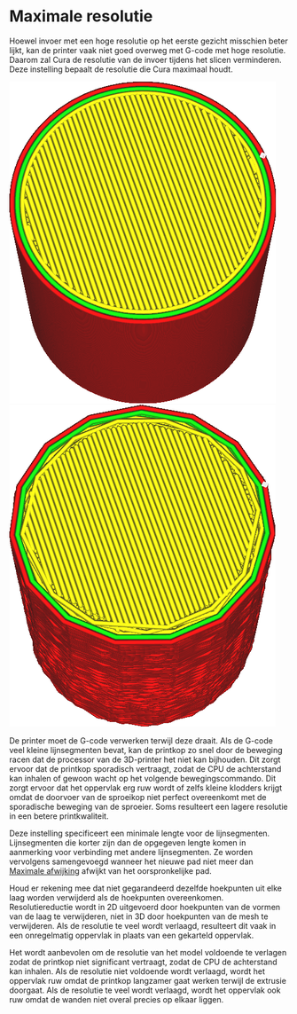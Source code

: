 Maximale resolutie
====
Hoewel invoer met een hoge resolutie op het eerste gezicht misschien beter lijkt, kan de printer vaak niet goed overweg met G-code met hoge resolutie. Daarom zal Cura de resolutie van de invoer tijdens het slicen verminderen. Deze instelling bepaalt de resolutie die Cura maximaal houdt.

<!--screenshot {
"image_path": "meshfix_maximum_resolution_0.05.png",
"modellen": [{"script": "cilinder.scad"}],
"camerapositie": [40, -20, 116],
"instellingen": {
    "meshfix_maximum_resolution": 0.05
},
"kleuren": 64
}-->
<!--screenshot {
"image_path": "meshfix_maximum_resolution_1.png",
"modellen": [{"script": "cilinder.scad"}],
"camerapositie": [40, -20, 116],
"instellingen": {
    "meshfix_maximum_resolution": 4,
    "meshfix_maximum_deviation": 0,5
},
"kleuren": 64
}-->
![Voordat de resolutie wordt verlaagd](../../../articles/images/meshfix_maximum_resolution_0.05.png)
![Na het verlagen van de resolutie (ad extremum)](../../../articles/images/meshfix_maximum_resolution_1.png)

De printer moet de G-code verwerken terwijl deze draait. Als de G-code veel kleine lijnsegmenten bevat, kan de printkop zo snel door de beweging racen dat de processor van de 3D-printer het niet kan bijhouden. Dit zorgt ervoor dat de printkop sporadisch vertraagt, zodat de CPU de achterstand kan inhalen of gewoon wacht op het volgende bewegingscommando. Dit zorgt ervoor dat het oppervlak erg ruw wordt of zelfs kleine klodders krijgt omdat de doorvoer van de sproeikop niet perfect overeenkomt met de sporadische beweging van de sproeier. Soms resulteert een lagere resolutie in een betere printkwaliteit.

Deze instelling specificeert een minimale lengte voor de lijnsegmenten. Lijnsegmenten die korter zijn dan de opgegeven lengte komen in aanmerking voor verbinding met andere lijnsegmenten. Ze worden vervolgens samengevoegd wanneer het nieuwe pad niet meer dan [Maximale afwijking](meshfix_maximum_deviation.md) afwijkt van het oorspronkelijke pad.

Houd er rekening mee dat niet gegarandeerd dezelfde hoekpunten uit elke laag worden verwijderd als de hoekpunten overeenkomen. Resolutiereductie wordt in 2D uitgevoerd door hoekpunten van de vormen van de laag te verwijderen, niet in 3D door hoekpunten van de mesh te verwijderen. Als de resolutie te veel wordt verlaagd, resulteert dit vaak in een onregelmatig oppervlak in plaats van een gekarteld oppervlak.

Het wordt aanbevolen om de resolutie van het model voldoende te verlagen zodat de printkop niet significant vertraagt, zodat de CPU de achterstand kan inhalen. Als de resolutie niet voldoende wordt verlaagd, wordt het oppervlak ruw omdat de printkop langzamer gaat werken terwijl de extrusie doorgaat. Als de resolutie te veel wordt verlaagd, wordt het oppervlak ook ruw omdat de wanden niet overal precies op elkaar liggen.